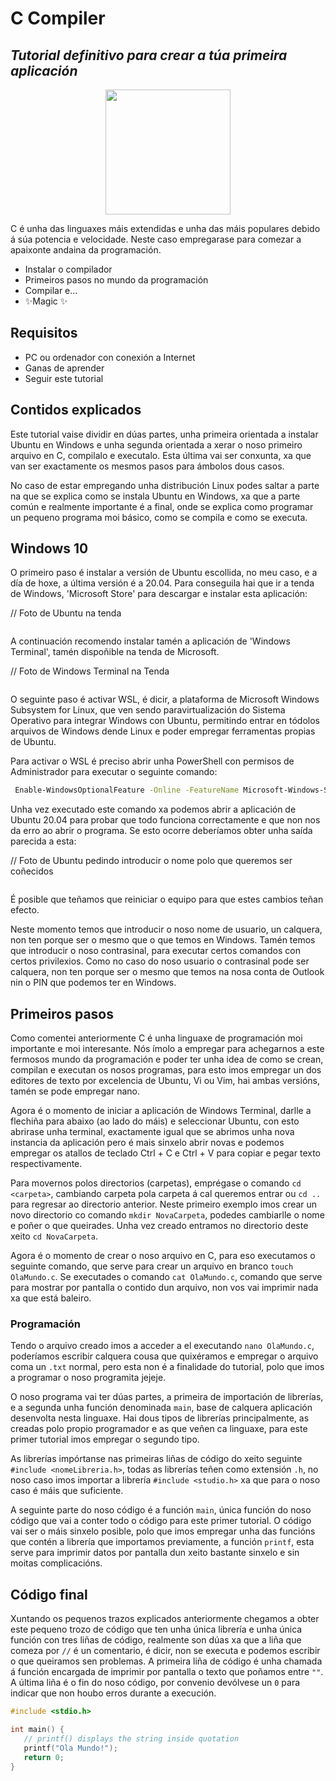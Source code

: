 # C Compiler
## _Tutorial definitivo para crear a túa primeira aplicación_

<p align="center"> <img width="200" height="200" src="https://avatars.githubusercontent.com/u/87182741?v=4"> </p>

C é unha das linguaxes máis extendidas e unha das máis populares debido á súa 
potencia e velocidade. Neste caso empregarase para comezar a apaixonte andaina 
da programación.

- Instalar o compilador
- Primeiros pasos no mundo da programación
- Compilar e...
- ✨Magic ✨

## Requisitos

- PC ou ordenador con conexión a Internet
- Ganas de aprender
- Seguir este tutorial

## Contidos explicados

Este tutorial vaise dividir en dúas partes, unha primeira orientada a instalar Ubuntu en 
Windows e unha segunda orientada a xerar o noso primeiro arquivo en C, compilalo e executalo.
Esta última vai ser conxunta, xa que van ser exactamente os mesmos pasos para ámbolos dous casos.

No caso de estar empregando unha distribución Linux podes saltar a parte na que se explica como se instala
Ubuntu en Windows, xa que a parte común e realmente importante é a final, onde se explica como programar un
pequeno programa moi básico, como se compila e como se executa.

## Windows 10

O primeiro paso é instalar a versión de Ubuntu escollida, no meu caso, e a día de hoxe, a última versión é a 
20.04. Para conseguila hai que ir a tenda de Windows, 'Microsoft Store' para descargar e instalar esta aplicación:

// Foto de Ubuntu na tenda
<p align="center"> <img src=""> </p>

A continuación recomendo instalar tamén a aplicación de 'Windows Terminal', tamén dispoñible na tenda de 
Microsoft.

// Foto de Windows Terminal na Tenda
<p align="center"> <img src=""> </p>

O seguinte paso é activar WSL, é dicir, a plataforma de Microsoft Windows Subsystem for Linux, que ven sendo
paravirtualización do Sistema Operativo para integrar Windows con Ubuntu, permitindo entrar en tódolos arquivos
de Windows dende Linux e poder empregar ferramentas propias de Ubuntu.

Para activar o WSL é preciso abrir unha PowerShell con permisos de Administrador para executar o seguinte 
comando:

```sh
 Enable-WindowsOptionalFeature -Online -FeatureName Microsoft-Windows-Subsystem-Linux
```

Unha vez executado este comando xa podemos abrir a aplicación de Ubuntu 20.04 para probar que todo funciona
correctamente e que non nos da erro ao abrir o programa. Se esto ocorre deberíamos obter unha saída parecida a esta:

// Foto de Ubuntu pedindo introducir o nome polo que queremos ser coñecidos
<p align="center"> <img src=""> </p>

É posible que teñamos que reiniciar o equipo para que estes cambios teñan efecto.

Neste momento temos que introducir o noso nome de usuario, un calquera, non ten porque ser o mesmo que o que temos
en Windows. Tamén temos que introducir o noso contrasinal, para executar certos comandos con certos privilexios. 
Como no caso do noso usuario o contrasinal pode ser calquera, non ten porque ser o mesmo que temos na nosa conta
de Outlook nin o PIN que podemos ter en Windows.

## Primeiros pasos 

Como comentei anteriormente C é unha linguaxe de programación moi importante e moi interesante. Nós ímolo a empregar
para achegarnos a este fermosos mundo da programación e poder ter unha idea de como se crean, compilan e executan 
os nosos programas, para esto imos empregar un dos editores de texto por excelencia de Ubuntu, Vi ou Vim, hai 
ambas versións, tamén se pode empregar nano.

Agora é o momento de iniciar a aplicación de Windows Terminal, darlle a flechiña para abaixo (ao lado do máis) e 
seleccionar Ubuntu, con esto abrirase unha terminal, exactamente igual que se abrimos unha nova instancia da aplicación
pero é mais sinxelo abrir novas e podemos empregar os atallos de teclado Ctrl + C e Ctrl + V para copiar e pegar
texto respectivamente.

Para movernos polos directorios (carpetas), emprégase o comando ```cd <carpeta>```, cambiando carpeta pola carpeta á
cal queremos entrar ou ```cd ..``` para regresar ao directorio anterior. Neste primeiro exemplo imos crear un novo
directorio co comando ```mkdir NovaCarpeta```, podedes cambiarlle o nome e poñer o que queirades. Unha vez creado
entramos no directorio deste xeito ```cd NovaCarpeta```.

Agora é o momento de crear o noso arquivo en C, para eso executamos o seguinte comando, que serve para crear un arquivo
en branco ```touch OlaMundo.c```. Se executades o comando ```cat OlaMundo.c```, comando que serve para mostrar por pantalla
o contido dun arquivo, non vos vai imprimir nada xa que está baleiro.

### Programación

Tendo o arquivo creado imos a acceder a el executando ```nano OlaMundo.c```, poderíamos escribir calquera cousa que quixéramos
e empregar o arquivo coma un ```.txt``` normal, pero esta non é a finalidade do tutorial, polo que imos a programar
o noso programita jejeje.

O noso programa vai ter dúas partes, a primeira de importación de librerías, e a segunda unha función denominada ```main```,
base de calquera aplicación desenvolta nesta linguaxe. Hai dous tipos de librerías principalmente, as creadas polo propio
programador e as que veñen ca linguaxe, para este primer tutorial imos empregar o segundo tipo.

As librerías impórtanse nas primeiras liñas de código do xeito seguinte ```#include <nomeLibreria.h>```, todas as librerías
teñen como extensión ```.h```, no noso caso imos importar a librería ```#include <studio.h>``` xa que para o noso caso é
máis que suficiente.

A seguinte parte do noso código é a función ```main```, única función do noso código que vai a conter todo o código para 
este primer tutorial. O código vai ser o máis sinxelo posible, polo que imos empregar unha das funcións que contén a 
librería que importamos previamente, a función ```printf```, esta serve para imprimir datos por pantalla dun xeito
bastante sinxelo e sin moitas complicacións.

## Código final

Xuntando os pequenos trazos explicados anteriormente chegamos a obter este pequeno trozo de código que ten unha única 
librería e unha única función con tres liñas de código, realmente son dúas xa que a liña que comeza por ```//``` é un
comentario, é dicir, non se executa e podemos escribir o que queiramos sen problemas. A primeira liña de código é unha
chamada á función encargada de imprimir por pantalla o texto que poñamos entre ```""```. A última liña é o fin do noso 
código, por convenio devólvese un ```0``` para indicar que non houbo erros durante a execución.

```c
#include <stdio.h>

int main() {
   // printf() displays the string inside quotation
   printf("Ola Mundo!");
   return 0;
}
```
